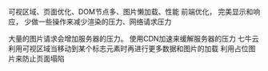可视区域、页面优化、DOM节点多、图片懒加载、性能
前端优化， 完美显示和响应， 少做一些操作来减少渲染的压力、网络请求压力

大量的图片请求会增加服务器的压力。
使用CDN加速来缓解服务器的压力  七牛云
利用可视区域当移动到某个标志元素时再进行更多数据和图片的加载
利用占位图片来防止页面塌陷
